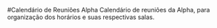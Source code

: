 #Calendário de Reuniões Alpha
Calendário de reuniões da Alpha, para organização dos horários e suas respectivas salas.
